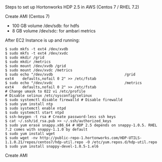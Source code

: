 Steps to set up Hortonworks HDP 2.5 in AWS (Centos 7 / RHEL 7.2)

Create AMI (Centos 7)

* 100 GB volume /dev/sdb: for hdfs
* 8 GB volume /dev/sdc: for ambari metrics

After EC2 Instance is up and running:

```
$ sudo mkfs -t ext4 /dev/xvdb
$ sudo mkfs -t ext4 /dev/xvdc
$ sudo mkdir /grid
$ sudo mkdir /metrics
$ sudo mount /dev/xvdb /grid
$ sudo mount /dev/xvdc /metrics
$ sudo echo "/dev/xvdb                                 /grid                   ext4    defaults,nofail 0 2" >> /etc/fstab
$ sudo echo "/dev/xvdc                                 /metrics                ext4    defaults,nofail 0 2" >> /etc/fstab
# Change umask to 022 vi /etc/profile
# Disable selinux /etc/sysconfig/selinux
$ sudo systemctl disable firewalld # Disable firewalld
$ sudo yum install ntp
$ sudo systemctl enable ntpd
$ sudo systemctl start ntpd
$ ssh-keygen -t rsa # Create password-less ssh keys
$ cat ~/.ssh/id_rsa.pub >> ~/.ssh/authorized_keys
$ sudo yum erase snappy.x86_64 # HDP 2.5 depends on snappy-1.0.5. RHEL 7.2 comes with snappy-1.1.0 by default
$ sudo yum install wget
$ sudo wget -nv http://public-repo-1.hortonworks.com/HDP-UTILS-1.1.0.21/repos/centos7/hdp-util.repo -O /etc/yum.repos.d/hdp-util.repo
$ sudo yum install snappy-devel-1.0.5-1.el6
```
Create AMI

